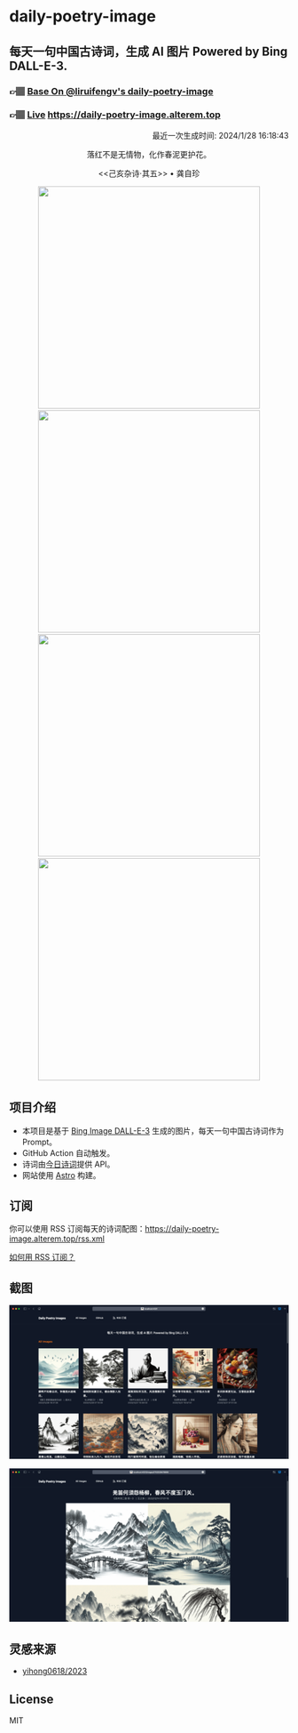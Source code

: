 
# daily-poetry-image

## 每天一句中国古诗词，生成 AI 图片 Powered by Bing DALL-E-3.

### 👉🏽 [Base On @liruifengv's daily-poetry-image](https://github.com/liruifengv/daily-poetry-image)

### 👉🏽 [Live](https://daily-poetry-image.alterem.top/) https://daily-poetry-image.alterem.top

<p align="right">
  最近一次生成时间: 2024/1/28 16:18:43
</p>
<p align="center">
落红不是无情物，化作春泥更护花。
</p>
<p align="center">
<<己亥杂诗·其五>> • 龚自珍
</p>
<p align="center">
<img src="https://tse1.mm.bing.net/th/id/OIG1.4q.MFHWfDbOqaFe.sh0H" height="400" width="400" />
<img src="https://tse1.mm.bing.net/th/id/OIG1.t5yTbpGqg8BMYMwB7Xdf" height="400" width="400" />
<img src="https://tse4.mm.bing.net/th/id/OIG1.mZvHoLO2bZvmnf1Ge0v0" height="400" width="400" />
<img src="https://tse2.mm.bing.net/th/id/OIG1.1NKHScHpFEePy9zTAmON" height="400" width="400" />
</p>

## 项目介绍

-   本项目是基于 [Bing Image DALL-E-3](https://www.bing.com/images/create) 生成的图片，每天一句中国古诗词作为 Prompt。
-   GitHub Action 自动触发。
-   诗词由[今日诗词](https://www.jinrishici.com/)提供 API。
-   网站使用 [Astro](https://astro.build) 构建。

## 订阅

你可以使用 RSS 订阅每天的诗词配图：https://daily-poetry-image.alterem.top/rss.xml

[如何用 RSS 订阅？](https://zhuanlan.zhihu.com/p/55026716)

## 截图

![图片列表](./screenshots/Snipaste_2023-12-28_21-00-26.png)

![图片详情](./screenshots/Snipaste_2023-12-28_21-00-53.png)

## 灵感来源

-   [yihong0618/2023](https://github.com/yihong0618/2023)

## License

MIT
